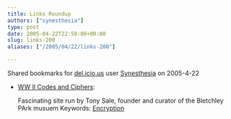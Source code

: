 ```yaml
---
title: Links Roundup
authors: ["synesthesia"]
type: post
date: 2005-04-22T22:59:00+00:00
slug: links-200 
aliases: ["/2005/04/22/links-200"]

---
```

Shared bookmarks for [del.icio.us][1] user  [Synesthesia][2] on 2005-4-22

  * [WW II Codes and Ciphers][3]:
  
    Fascinating site run by Tony Sale, founder and curator of the Bletchley PArk musuem Keywords: [Encryption][4]

 [1]: https://del.icio.us/
 [2]: https://del.icio.us/synesthesia
 [3]: https://www.codesandciphers.org.uk/ "https://www.codesandciphers.org.uk/"
 [4]: https://del.icio.us/synesthesia/Encryption